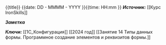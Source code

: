 
{{title}}
{{date: DD - MMMM - YYYY }}{{time: HH:mm }}
***Источник:***  [[Курс IronSkills]] 

***Заметка*** 


***Ключи:*** [[1С_Конфигурация]] [[2024 год]]  [[Занятие 14 Типы данных формы. Программное создание элементов и реквизитов формы.]]